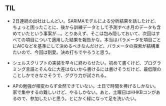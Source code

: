 ## TIL

* 2日連続の出社はしんどい。SARIMAモデルによる分析結果を話したけど、ちょっと困ったことに、後から訓練データとして予測すべき月のデータも含めていたという事案が...。とりあえず、そこは包み隠しておいて、次回はすべての項目について適用した結果を報告かな。本当はパラメータを項目ごとにAICなどを基準にして決めるべきなんだけど、パラメータの探索が結構重たいので、今回は割愛。決め打ちでやろうと思う。

* シェルスクリプトの実装を早々に終わらせたい。初めて書くけど、プログラミング言語とそんなに大差はないから書けるには書けそうだけど、最低限のことしかできなさそうで、ググり力が試される。

* APの勉強が相変わらず全然できていない。土日で時間を捧げるしかない。家で集中するの難しいけど、やるしかない。あと、土曜日はHHKBコンがあるので、参加したいと思う。とにかく緑になって足を洗いたい。
